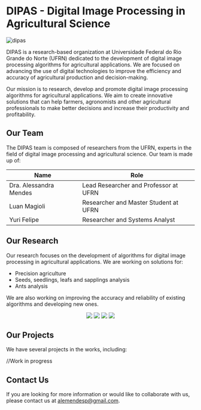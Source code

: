 # DIPAS - Digital Image Processing in Agricultural Science

![dipas](https://user-images.githubusercontent.com/29411828/210380604-ce7d18ae-cdd4-466d-b253-3ce54e84dc61.png)

DIPAS is a research-based organization at Universidade Federal do Rio Grande do Norte (UFRN) dedicated to the development of digital image processing algorithms for agricultural applications. We are focused on advancing the use of digital technologies to improve the efficiency and accuracy of agricultural production and decision-making.

Our mission is to research, develop and promote digital image processing algorithms for agricultural applications. We aim to create innovative solutions that can help farmers, agronomists and other agricultural professionals to make better decisions and increase their productivity and profitability.

## Our Team

The DIPAS team is composed of researchers from the UFRN, experts in the field of digital image processing and agricultural science. Our team is made up of:

| Name | Role |
| --- | --- |
| Dra. Alessandra Mendes | Lead Researcher and Professor at UFRN |
| Luan Magioli | Researcher and Master Student at UFRN |
| Yuri Felipe | Researcher and Systems Analyst |

## Our Research

Our research focuses on the development of algorithms for digital image processing in agricultural applications. We are working on solutions for:

- Precision agriculture
- Seeds, seedlings, leafs and sapplings analysis
- Ants analysis

We are also working on improving the accuracy and reliability of existing algorithms and developing new ones.

<p align="center">
  <img src="https://user-images.githubusercontent.com/29411828/210380906-05369942-1301-45ae-ac59-f9d3ab762c10.png" />
  <img src="https://user-images.githubusercontent.com/29411828/210380920-deccb1e4-f066-4767-a7a3-c9cce76a5e7d.png" />
  <img src="https://user-images.githubusercontent.com/29411828/210380939-90cad3f6-9376-455d-ad30-7e116b4b7b43.png" />
  <img src="https://user-images.githubusercontent.com/29411828/210380886-31c31e70-84cc-4212-b3c7-b78d22ef9d7b.png" />
</p>


## Our Projects

We have several projects in the works, including:

//Work in progress

## Contact Us

If you are looking for more information or would like to collaborate with us, please contact us at alemendesp@gmail.com.
